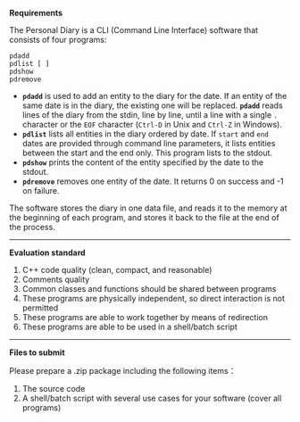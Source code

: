 **Requirements**

The Personal Diary is a CLI (Command Line Interface) software that consists of four programs:

```
pdadd 
pdlist [ ]
pdshow 
pdremove 
```

- **`pdadd`** is used to add an entity to the diary for the date. If an entity of the same date is in the diary, the existing one will be replaced. **`pdadd`** reads lines of the diary from the stdin, line by line, until a line with a single `.` character or the `EOF` character (`Ctrl-D` in Unix and `Ctrl-Z` in Windows).
- **`pdlist`** lists all entities in the diary ordered by date. If `start` and `end` dates are provided through command line parameters, it lists entities between the start and the end only. This program lists to the stdout.
- **`pdshow`** prints the content of the entity specified by the date to the stdout.
- **`pdremove`** removes one entity of the date. It returns 0 on success and -1 on failure.

The software stores the diary in one data file, and reads it to the memory at the beginning of each program, and stores it back to the file at the end of the process.

---

**Evaluation standard**

1. C++ code quality (clean, compact, and reasonable)
2. Comments quality
3. Common classes and functions should be shared between programs
4. These programs are physically independent, so direct interaction is not permitted
5. These programs are able to work together by means of redirection
6. These programs are able to be used in a shell/batch script

---

**Files to submit**

Please prepare a .zip package including the following items：

1. The source code
2. A shell/batch script with several use cases for your software (cover all programs)